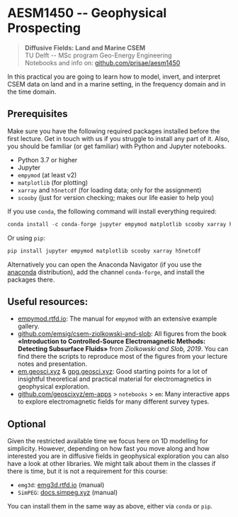# AESM1450 -- Geophysical Prospecting

> **Diffusive Fields: Land and Marine CSEM**  
> TU Delft -- MSc program Geo-Energy Engineering  
> Notebooks and info on: [github.com/prisae/aesm1450](https://github.com/prisae/aesm1450)

In this practical you are going to learn how to model, invert, and interpret
CSEM data on land and in a marine setting, in the frequency domain and in the
time domain.


## Prerequisites

Make sure you have the following required packages installed before the first
lecture. Get in touch with us if you struggle to install any part of it. Also,
you should be familiar (or get familiar) with Python and Jupyter notebooks.

- Python 3.7 or higher
- Jupyter
- `empymod` (at least v2)
- `matplotlib` (for plotting)
- `xarray` and `h5netcdf` (for loading data; only for the assignment)
- `scooby` (just for version checking; makes our life easier to help you)

If you use `conda`, the following command will install everything required:

```python
conda install -c conda-forge jupyter empymod matplotlib scooby xarray h5netcdf
```

Or using `pip`:

```python
pip install jupyter empymod matplotlib scooby xarray h5netcdf
```

Alternatively you can open the Anaconda Navigator (if you use the
[anaconda](https://www.anaconda.com/products/individual) distribution), add the
channel `conda-forge`, and install the packages there.


## Useful resources:

- [empymod.rtfd.io](https://empymod.rtfd.io): The manual for `empymod` with an
  extensive example gallery.
- [github.com/emsig/csem-ziolkowski-and-slob](https://github.com/emsig/csem-ziolkowski-and-slob):
  All figures from the book **«Introduction to Controlled-Source
  Electromagnetic Methods: Detecting Subsurface Fluids»** from *Ziolkowski and
  Slob, 2019*. You can find there the scripts to reproduce most of the figures
  from your lecture notes and presentation.
- [em.geosci.xyz](https://em.geosci.xyz) &
  [gpg.geosci.xyz](https://gpg.geosci.xyz): Good starting points for a lot of
  insightful theoretical and practical material for electromagnetics in
  geophysical exploration.
- [github.com/geoscixyz/em-apps](https://github.com/geoscixyz/em-apps) >
  `notebooks` > `em`: Many interactive apps to explore electromagnetic fields
  for many different survey types.


## Optional

Given the restricted available time we focus here on 1D modelling for
simplicity. However, depending on how fast you move along and how interested
you are in diffusive fields in geophysical exploration you can also have a look
at other libraries. We might talk about them in the classes if there is time,
but it is not a requirement for this course:

- `emg3d`: [emg3d.rtfd.io](https://emg3d.rtfd.io) (manual)
- `SimPEG`: [docs.simpeg.xyz](https://docs.simpeg.xyz) (manual)

You can install them in the same way as above, either via `conda` or `pip`.
